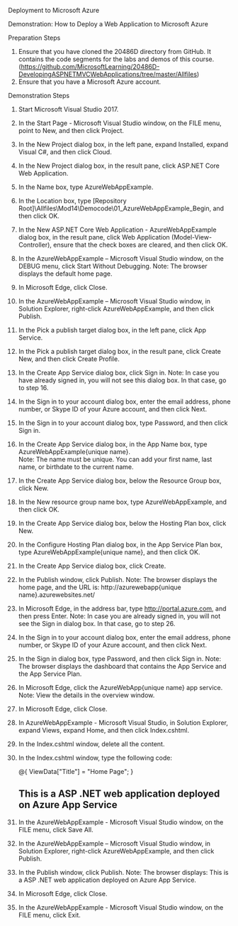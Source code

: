 Deployment to Microsoft Azure

Demonstration: How to Deploy a Web Application to Microsoft Azure

Preparation Steps 

1. Ensure that you have cloned the 20486D directory from GitHub. It contains the code segments for the labs and demos of this course. (https://github.com/MicrosoftLearning/20486D-DevelopingASPNETMVCWebApplications/tree/master/Allfiles)
2. Ensure that you have a Microsoft Azure account.

Demonstration Steps 

1. Start Microsoft Visual Studio 2017.
2. In the Start Page - Microsoft Visual Studio window, on the FILE menu, point to New, and then click Project.
3. In the New Project dialog box, in the left pane, expand Installed, expand Visual C#, and then click Cloud.
4. In the New Project dialog box, in the result pane, click ASP.NET Core Web Application.
5. In the Name box, type AzureWebAppExample.
6. In the Location box, type [Repository Root]\Allfiles\Mod14\Democode\01_AzureWebAppExample_Begin, and then click OK.
7. In the New ASP.NET Core Web Application - AzureWebAppExample dialog box, in the result pane, click Web Application (Model-View-Controller), ensure that the check boxes are cleared, and then click OK.
8. In the AzureWebAppExample – Microsoft Visual Studio window, on the DEBUG menu, click Start Without Debugging. 
   Note: The browser displays the default home page.
9. In Microsoft Edge, click Close.
10. In the AzureWebAppExample – Microsoft Visual Studio window, in Solution Explorer, right-click AzureWebAppExample, and then click Publish.
11. In the Pick a publish target dialog box, in the left pane, click App Service.
12. In the Pick a publish target dialog box, in the result pane, click Create New, and then click Create Profile.
13. In the Create App Service dialog box, click Sign in.
    Note: In case you have already signed in, you will not see this dialog box. In that case, go to step 16.
14. In the Sign in to your account dialog box, enter the email address, phone number, or Skype ID of your Azure account, and then click Next. 
15. In the Sign in to your account dialog box, type Password, and then click Sign in.
16. In the Create App Service dialog box, in the App Name box, type  AzureWebAppExample{unique name}.  
    Note: The name must be unique. You can add your first name, last name, or birthdate to the current name.
17. In the Create App Service dialog box, below the Resource Group box, click New. 
18. In the New resource group name box, type AzureWebAppExample, and then click OK.
19. In the Create App Service dialog box, below the Hosting Plan box, click New. 
20. In the Configure Hosting Plan dialog box, in the App Service Plan box, type AzureWebAppExample{unique name}, and then click OK. 
21. In the Create App Service dialog box, click Create.
22. In the Publish window, click Publish.
    Note: The browser displays the home page, and the URL is: http://azurewebapp{unique name}.azurewebsites.net/
23. In Microsoft Edge, in the address bar, type http://portal.azure.com, and then press Enter.
    Note: In case you are already signed in, you will not see the Sign in dialog box. In that case, go to step 26.
24. In the Sign in to your account dialog box, enter the email address, phone number, or Skype ID of your Azure account, and then click Next. 
25. In the Sign in dialog box, type Password, and then click Sign in. 
    Note: The browser displays the dashboard that contains the App Service and the App Service Plan.
26. In Microsoft Edge, click the AzureWebApp{unique name} app service.
    Note: View the details in the overview window.
27. In Microsoft Edge, click Close.
28. In AzureWebAppExample - Microsoft Visual Studio, in Solution Explorer, expand Views, expand Home, and then click Index.cshtml.
29. In the Index.cshtml window, delete all the content.
30. In the Index.cshtml window, type the following code:

    @{
        ViewData["Title"] = "Home Page";
    }
    
    <h2> This is a ASP .NET web application deployed on Azure App Service </h2>

31. In the AzureWebAppExample - Microsoft Visual Studio window, on the FILE menu, click Save All.
32. In the AzureWebAppExample – Microsoft Visual Studio window, in Solution Explorer, right-click AzureWebAppExample, and then click Publish.
33. In the Publish window, click Publish.
    Note: The browser displays:  This is a ASP .NET web application deployed on Azure App Service. 
34. In Microsoft Edge, click Close.
35. In the AzureWebAppExample - Microsoft Visual Studio window, on the FILE menu, click Exit.
